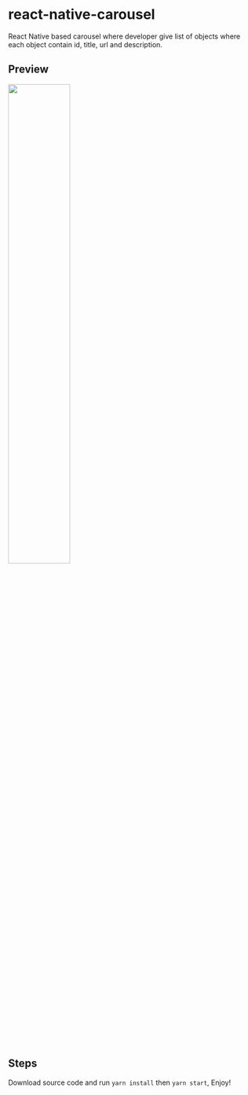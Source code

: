 # react-native-carousel
React Native based carousel where developer give list of objects where each object contain id, title, url and description.

## Preview
<img src="https://i.imgur.com/uUw52tP.jpg" width="50%" />

## Steps
Download source code and run `yarn install` then `yarn start`, Enjoy!

